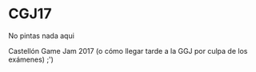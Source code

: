 # CGJ17

No pintas nada aqui

Castellón Game Jam 2017 (o cómo llegar tarde a la GGJ por culpa de los exámenes) ;')
